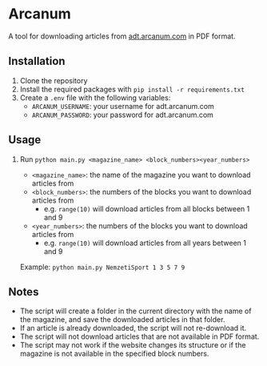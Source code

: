 # Arcanum

A tool for downloading articles from [adt.arcanum.com](https://adt.arcanum.com) in PDF format.

## Installation

1. Clone the repository
2. Install the required packages with `pip install -r requirements.txt`
3. Create a `.env` file with the following variables:
    * `ARCANUM_USERNAME`: your username for adt.arcanum.com
    * `ARCANUM_PASSWORD`: your password for adt.arcanum.com

## Usage

1. Run `python main.py <magazine_name> <block_numbers><year_numbers>`

    * `<magazine_name>`: the name of the magazine you want to download articles from
    * `<block_numbers>`: the numbers of the blocks you want to download articles from
        + e.g. `range(10)` will download articles from all blocks between 1 and 9
    * `<year_numbers>`: the numbers of the blocks you want to download articles from
        + e.g. `range(10)` will download articles from all years between 1 and 9

    Example: `python main.py NemzetiSport 1 3 5 7 9`

## Notes

* The script will create a folder in the current directory with the name of the magazine, and save the downloaded articles in that folder.
* If an article is already downloaded, the script will not re-download it.
* The script will not download articles that are not available in PDF format.
* The script may not work if the website changes its structure or if the magazine is not available in the specified block numbers.
